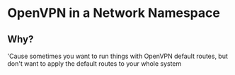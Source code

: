 # OpenVPN in a Network Namespace

## Why?
'Cause sometimes you want to run things with OpenVPN default routes, but don't want to apply the default routes to your whole system
